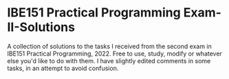# IBE151 Practical Programming Exam-II-Solutions
 A collection of solutions to the tasks I received from the second exam in IBE151 Practical Programming, 2022.
 Free to use, study, modify or whatever else you'd like to do with them.
 I have slightly edited comments in some tasks, in an attempt to avoid confusion.